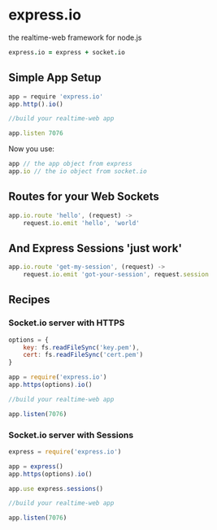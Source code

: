 # express.io
the realtime-web framework for node.js

```coffeescript
express.io = express + socket.io
```

## Simple App Setup

```javascript
app = require 'express.io'
app.http().io()

//build your realtime-web app

app.listen 7076
```

Now you use:

```javascript
app // the app object from express
app.io // the io object from socket.io
```

## Routes for your Web Sockets
```javascript
app.io.route 'hello', (request) ->
    request.io.emit 'hello', 'world'
```

## And Express Sessions 'just work'
```javascript
app.io.route 'get-my-session', (request) ->
    request.io.emit 'got-your-session', request.session
```

## Recipes

### Socket.io server with HTTPS
```javascript
options = {
    key: fs.readFileSync('key.pem'), 
    cert: fs.readFileSync('cert.pem')
}

app = require('express.io')
app.https(options).io()

//build your realtime-web app

app.listen(7076)
```

### Socket.io server with Sessions
```javascript
express = require('express.io')

app = express()
app.https(options).io()

app.use express.sessions()

//build your realtime-web app

app.listen(7076)
```
